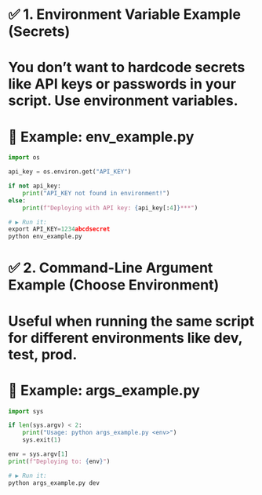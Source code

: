 # ✅ 1. Environment Variable Example (Secrets)
# You don’t want to hardcode secrets like API keys or passwords in your script. Use environment variables.

# 🔧 Example: env_example.py
```python
import os

api_key = os.environ.get("API_KEY")

if not api_key:
    print("API_KEY not found in environment!")
else:
    print(f"Deploying with API key: {api_key[:4]}***")

# ▶️ Run it:
export API_KEY=1234abcdsecret
python env_example.py
```

# ✅ 2. Command-Line Argument Example (Choose Environment)
# Useful when running the same script for different environments like dev, test, prod.

# 🔧 Example: args_example.py

```python
import sys

if len(sys.argv) < 2:
    print("Usage: python args_example.py <env>")
    sys.exit(1)

env = sys.argv[1]
print(f"Deploying to: {env}")

# ▶️ Run it:
python args_example.py dev
```

